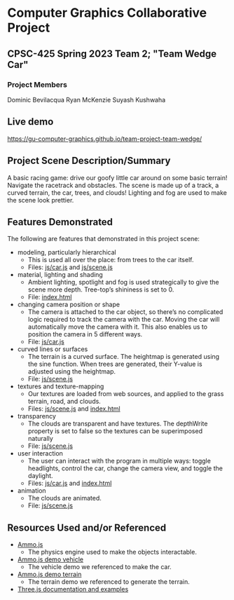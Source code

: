 # Computer Graphics Collaborative Project
## CPSC-425 Spring 2023 Team 2; "Team Wedge Car"

### Project Members
Dominic Bevilacqua
Ryan McKenzie
Suyash Kushwaha

## Live demo
https://gu-computer-graphics.github.io/team-project-team-wedge/

## Project Scene Description/Summary
A basic racing game: drive our goofy little car around on some basic terrain! Navigate the racetrack and obstacles. The scene is made up of a track, a curved terrain, the car, trees, and clouds! Lighting and fog are used to make the scene look prettier.

## Features Demonstrated

The following are features that demonstrated in this project scene:

- modeling, particularly hierarchical
    - This is used all over the place: from trees to the car itself. 
    - Files: [js/car.js](https://github.com/GU-Computer-Graphics/team-project-team-wedge/blob/main/js/car.js) and [js/scene.js](https://github.com/GU-Computer-Graphics/team-project-team-wedge/blob/main/js/scene.js)
- material, lighting and shading
    - Ambient lighting, spotlight and fog is used strategically to give the scene more depth. Tree-top’s shininess is set to 0. 
    - File: [index.html](https://github.com/GU-Computer-Graphics/team-project-team-wedge/blob/main/index.html)
- changing camera position or shape
    - The camera is attached to the car object, so there’s no complicated logic required to track the camera with the car. Moving the car will automatically move the camera with it. This also enables us to position the camera in 5 different ways.
    - File: [js/car.js](https://github.com/GU-Computer-Graphics/team-project-team-wedge/blob/main/js/car.js)
- curved lines or surfaces
    - The terrain is a curved surface. The heightmap is generated using the sine function. When trees are generated, their Y-value is adjusted using the heightmap.
    - File: [js/scene.js](https://github.com/GU-Computer-Graphics/team-project-team-wedge/blob/main/js/scene.js)
- textures and texture-mapping
    -  Our textures are loaded from web sources, and applied to the grass terrain, road, and clouds.
    -  Files: [js/scene.js](https://github.com/GU-Computer-Graphics/team-project-team-wedge/blob/main/js/scene.js) and [index.html](https://github.com/GU-Computer-Graphics/team-project-team-wedge/blob/main/index.html)
- transparency
    - The clouds are transparent and have textures. The depthWrite property is set to false so the textures can be superimposed naturally
    -  File: [js/scene.js](https://github.com/GU-Computer-Graphics/team-project-team-wedge/blob/main/js/scene.js)
- user interaction
    - The user can interact with the program in multiple ways: toggle headlights, control the car, change the camera view, and toggle the daylight.
    - Files: [js/car.js](https://github.com/GU-Computer-Graphics/team-project-team-wedge/blob/main/js/car.js) and [index.html](https://github.com/GU-Computer-Graphics/team-project-team-wedge/blob/main/index.html)
- animation
    - The clouds are animated.
    - File: [js/scene.js](https://github.com/GU-Computer-Graphics/team-project-team-wedge/blob/main/js/scene.js)
  
## Resources Used and/or Referenced
  - [Ammo.js](https://github.com/kripken/ammo.js)
    - The physics engine used to make the objects interactable.
  - [Ammo.js demo vehicle](https://github.com/kripken/ammo.js/tree/main/examples/webgl_demo_vehicle)
    - The vehicle demo we referenced to make the car.
  - [Ammo.js demo terrain](https://github.com/kripken/ammo.js/tree/main/examples/webgl_demo_terrain)
    - The terrain demo we referenced to generate the terrain.
  - [Three.js documentation and examples](https://threejs.org/docs/index.html)
